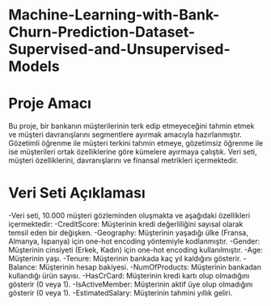 # Machine-Learning-with-Bank-Churn-Prediction-Dataset-Supervised-and-Unsupervised-Models
# Proje Amacı
Bu proje, bir bankanın müşterilerinin terk edip etmeyeceğini tahmin etmek ve müşteri davranışlarını segmentlere ayırmak amacıyla hazırlanmıştır. Gözetimli 
öğrenme ile müşteri terkini tahmin etmeye, gözetimsiz öğrenme ile ise müşterileri ortak özelliklerine göre kümelere ayırmaya çalıştık. Veri seti, müşteri özelliklerini, 
davranışlarını ve finansal metrikleri içermektedir.
# Veri Seti Açıklaması
-Veri seti, 10.000 müşteri gözleminden oluşmakta ve aşağıdaki özellikleri içermektedir:
-CreditScore: Müşterinin kredi değerliliğini sayısal olarak temsil eden bir değişken.
-Geography: Müşterinin yaşadığı ülke (Fransa, Almanya, İspanya) için one-hot encoding yöntemiyle kodlanmıştır.
-Gender: Müşterinin cinsiyeti (Erkek, Kadın) için one-hot encoding kullanılmıştır.
-Age: Müşterinin yaşı.
-Tenure: Müşterinin bankada kaç yıl kaldığını gösterir.
-Balance: Müşterinin hesap bakiyesi.
-NumOfProducts: Müşterinin bankadan kullandığı ürün sayısı.
-HasCrCard: Müşterinin kredi kartı olup olmadığını gösterir (0 veya 1).
-IsActiveMember: Müşterinin aktif üye olup olmadığını gösterir (0 veya 1).
-EstimatedSalary: Müşterinin tahmini yıllık geliri.
